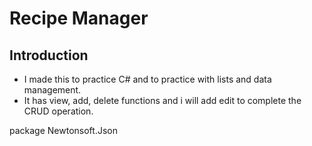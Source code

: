 # Recipe Manager


## Introduction

- I made this to practice C# and to practice with lists and data management.
- It has view, add, delete functions and i will add edit to complete the CRUD operation.




package Newtonsoft.Json